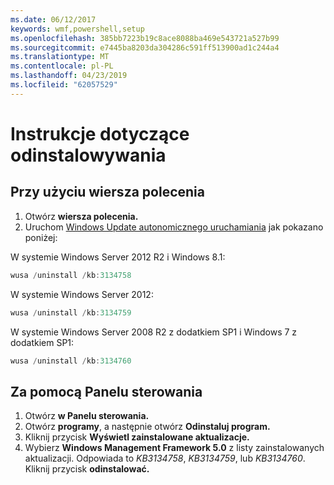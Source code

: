 ```yaml
---
ms.date: 06/12/2017
keywords: wmf,powershell,setup
ms.openlocfilehash: 385bb7223b19c8ace8088ba469e543721a527b99
ms.sourcegitcommit: e7445ba8203da304286c591ff513900ad1c244a4
ms.translationtype: MT
ms.contentlocale: pl-PL
ms.lasthandoff: 04/23/2019
ms.locfileid: "62057529"
---
```

# <a name="uninstallation-instructions"></a>Instrukcje dotyczące odinstalowywania

## <a name="using-command-prompt"></a>Przy użyciu wiersza polecenia
1.  Otwórz **wiersza polecenia.**
2.  Uruchom [Windows Update autonomicznego uruchamiania](https://support.microsoft.com/en-us/kb/934307) jak pokazano poniżej:

W systemie Windows Server 2012 R2 i Windows 8.1:
```powershell
wusa /uninstall /kb:3134758
```
W systemie Windows Server 2012:
```powershell
wusa /uninstall /kb:3134759
```
W systemie Windows Server 2008 R2 z dodatkiem SP1 i Windows 7 z dodatkiem SP1:
```powershell
wusa /uninstall /kb:3134760
```

## <a name="using-control-panel"></a>Za pomocą Panelu sterowania
1.  Otwórz **w Panelu sterowania.**
2.  Otwórz **programy**, a następnie otwórz **Odinstaluj program.**
3.  Kliknij przycisk **Wyświetl zainstalowane aktualizacje.**
4.  Wybierz **Windows Management Framework 5.0** z listy zainstalowanych aktualizacji. Odpowiada to *KB3134758*, *KB3134759*, lub *KB3134760*. Kliknij przycisk **odinstalować.**
